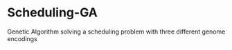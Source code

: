 # Scheduling-GA
Genetic Algorithm solving a scheduling problem with three different genome encodings
